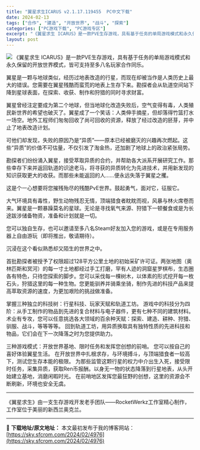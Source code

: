 ```yaml
---
title: "翼星求生ICARUS v2.1.17.119455  PC中文下载"
date: 2024-02-13
tags: ["合作", "建造", "开放世界", "战斗", "探索"]
categories: ["PC游戏下载", "PC游戏专区"]
excerpt: "《翼星求生 ICARUS》是一款PVE生存游戏，具有基于任务的单局游戏模式和永久保留的开放世界模式，皆可支持至多八名玩家合作同乐。 翼星是一颗与地球类似，经历过地表改造的行星，而现在却被当作是人类历史上最大的错误。您需要在翼星残酷而蛮荒的地表上生存下来。勘探者会从轨道空间站下降到星球表面，在探索、收&hellip;"
layout: post
---
```


<img class="game_header_image_full aligncenter" src="https://cdn.cloudflare.steamstatic.com/steam/apps/1149460/header_schinese.jpg?t=1702406067" />
《翼星求生 ICARUS》是一款PVE生存游戏，具有基于任务的单局游戏模式和永久保留的开放世界模式，皆可支持至多八名玩家合作同乐。

翼星是一颗与地球类似，经历过地表改造的行星，而现在却被当作是人类历史上最大的错误。您需要在翼星残酷而蛮荒的地表上生存下来。勘探者会从轨道空间站下降到星球表面，在探索、收获、制作和狩猎的同时寻求财富。

翼星曾经注定要成为第二个地球，但当地球化改造失败后，空气变得有毒，人类殖民新世界的希望也破灭了。翼星成了一个笑话：人类伸手摘星，但却落得竹篮打水一场空。地外工程师们匆匆回收了尚可回收的资源，释放了经过改造的胚芽，并中止了地表改造计划。

可他们却发现，失败的原因乃是“异质”——原本已经被磨灭的兴趣再次燃起。这些“异质”的价值不可估量，不仅引发了淘金热，还加剧了地球上的政治紧张局势。

勘探者们纷纷涌入翼星，接受萃取异质的合约，并帮助各大派系开展研究工作。那些幸存下来并返回轨道的识途老马，将寻获的异质转化为先进技术，并用新发现的知识获取更大的收获。而那些未能返回的人……便永远失落于翼星之攫。

这是个一心想要将您摧残殆尽的残酷PvE世界。鼓起勇气，面对它，征服它。

大气环境具有毒性，野生动物残忍无情，顶端猎食者眈眈而视，风暴与林火席卷而来。翼星是一颗暴躁莫名的星球。无论是寻找氧气来源、狩猎下一顿餐食或是为长途跋涉储备物资，准备和计划就是一切。

您可以独自生存，也可以邀请至多八名Steam好友加入您的游戏，或是在专用服务器上自由游玩（即将推出，敬请期待）。

沉浸在这个看似熟悉却又陌生的世界之中。

首批勘探者被授予了权限超过128平方公里土地的初始采矿许可证。两张地图（奥林匹斯和冥河）的每一寸土地都经过手工打磨，罕有人迹的洞窟星罗棋布，生态圈各有特色，只待您探索的脚步。您可以采伐每一棵树木，以体素的形式挖开每一枚石头，狩猎这里的每一种生物。您更能驯养并骑乘坐骑，制作先进的科技产品来提高萃取资源的速度，为更加艰险的挑战做准备。

掌握三种独立的科技树：行星科技、玩家天赋和轨道工坊。
游戏中的科技分为四阶：从手工制作的物品到先进的复合材料与电子器件，更有七种不同的建筑材料。
术业有专攻，您可以任意挑选各大领域的百余种天赋：探索、建造、耕种、狩猎、驯服、战斗，等等等等。
回到轨道工坊，用异质换取具有独特性质的先进科技和物品，它们会在下一次降落之时为您提供助力。

三种游戏模式：开放世界基地、限时任务和发挥您创想的前哨。
您可以按自己的喜好体验翼星生活。
在开放世界中扎根求存，与环境搏斗，与顶端猎食者一较高下，测试您生存本能的极限。
为那些监管这颗行星的权力中介出生入死，接受限时任务，采集异质，获取Ren币报酬。以身无一物的状态降落到行星地表，从头开始建立基地，消磨闲暇时光。
在前哨地区发挥您最狂野的创想，这里的资源会不断刷新，环境也安全无虞。

---

《翼星求生》由一支生存游戏开发老手团队——RocketWerkz工作室精心制作，工作室位于美丽的新西兰奥克兰。

---
📖 **下载地址/原文地址：** 本文最初发布于我的博客网站：[https://sky.sfcrom.com/2024/02/4976](https://sky.sfcrom.com/2024/02/4976)

